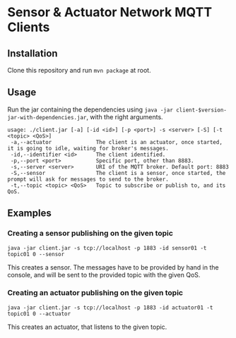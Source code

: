 # Sensor & Actuator Network MQTT Clients

## Installation

Clone this repository and run `mvn package` at root.

## Usage

Run the jar containing the dependencies using `java -jar client-$version-jar-with-dependencies.jar`, with the right arguments.

```
usage: ./client.jar [-a] [-id <id>] [-p <port>] -s <server> [-S] [-t <topic> <QoS>]
 -a,--actuator              The client is an actuator, once started, it is going to idle, waiting for broker's messages.
 -id,--identifier <id>      The client identified.
 -p,--port <port>           Specific port, other than 8883.
 -s,--server <server>       URI of the MQTT broker. Default port: 8883
 -S,--sensor                The client is a sensor, once started, the prompt will ask for messages to send to the broker.
 -t,--topic <topic> <QoS>   Topic to subscribe or publish to, and its QoS.

```

## Examples

### Creating a sensor publishing on the given topic

`java -jar client.jar -s tcp://localhost -p 1883 -id sensor01 -t topic01 0 --sensor`

This creates a sensor. The messages have to be provided by hand in the console, and will be sent to the provided topic with the given QoS.

### Creating an actuator publishing on the given topic

`java -jar client.jar -s tcp://localhost -p 1883 -id actuator01 -t topic01 0 --actuator`

This creates an actuator, that listens to the given topic.
